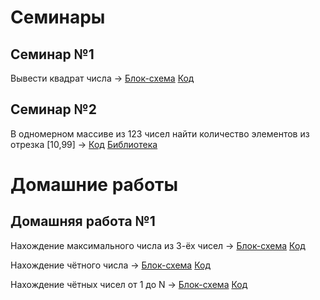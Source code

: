 
# Семинары
## Семинар №1
Вывести квадрат числа -> [Блок-схема](Seminar01/Ex01/diagram.drawio.png) [Код](Seminar01/Ex01/Program.cs)
## Семинар №2
В одномерном массиве из 123 чисел найти количество элементов из отрезка [10,99] -> [Код](Seminar02/Seminar02.cs) [Библиотека](Seminar02/MyLibrary.cs)

# Домашние работы
## Домашняя работа №1
Нахождение максимального числа из 3-ёх чисел -> [Блок-схема](Homework01/Ex01/diagram.drawio.png) [Код](Homework01/Ex01/Program.cs)

Нахождение чётного числа -> [Блок-схема](Homework01/Ex02/diagram.drawio.png) [Код](Homework01/Ex02/Program.cs)

Нахождение чётных чисел от 1 до N -> [Блок-схема](Homework01/Ex03/diagram.drawio.png) [Код](Homework01/Ex03/Program.cs)
